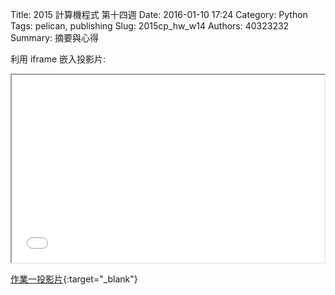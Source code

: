 Title: 2015 計算機程式 第十四週
Date: 2016-01-10 17:24
Category: Python
Tags: pelican, publishing
Slug: 2015cp_hw_w14
Authors: 40323232
Summary: 摘要與心得


利用 iframe 嵌入投影片:

<iframe src="simplest9.html" width="500" height="300"></iframe>

[作業一投影片](simplest9.html){:target="_blank"}
